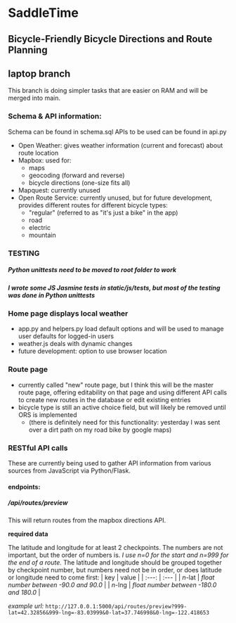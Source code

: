# SaddleTime
## Bicycle-Friendly Bicycle Directions and Route Planning

## laptop branch
This branch is doing simpler tasks that are easier on RAM and will be merged into main.

### Schema & API information:
Schema can be found in schema.sql
APIs to be used can be found in api.py
 - Open Weather: gives weather information (current and forecast) about route location
 - Mapbox: used for:
   - maps
   - geocoding (forward and reverse)
   - bicycle directions (one-size fits all)
 - Mapquest: currently unused
 - Open Route Service: currently unused, but for future development, provides different routes for different bicycle types:
    - "regular" (referred to as "it's just a bike" in the app)
    - road
    - electric
    - mountain

### TESTING
##### Python unittests need to be moved to root folder to work
##### I wrote some JS Jasmine tests in static/js/tests, but most of the testing was done in Python unittests

### Home page displays local weather
 - app.py and helpers.py load default options and will be used to manage user defaults for logged-in users
 - weather.js deals with dynamic changes
 - future development: option to use browser location

### Route page
 - currently called "new" route page, but I think this will be the master route page, offering editability on that page and using different API calls to create new routes in the database or edit existing entries
 - bicycle type is still an active choice field, but will likely be removed until ORS is implemented
   - (there is definitely need for this functionality: yesterday I was sent over a dirt path on my road bike by google maps)

### RESTful API calls
These are currently being used to gather API information from various sources from JavaScript via Python/Flask.

#### endpoints:
##### /api/routes/preview
This will return routes from the mapbox directions API. 

****required data****

The latitude and longitude for at least 2 checkpoints. The numbers are not important, but the order of numbers is. *I use n=0 for the start and n=999 for the end of a route.* The latitude and longitude should be grouped together by checkpoint number, but numbers need not be in order, or does latitude or longitude need to come first: 
 | key | value |
 | :---: | :--- |
 | *n*-lat | *float number between -90.0 and 90.0* |
 | *n*-lng | *float number between -180.0 and 180.0* |

*example url:* `http://127.0.0.1:5000/api/routes/preview?999-lat=42.32856&999-lng=-83.03999&0-lat=37.746998&0-lng=-122.418653`